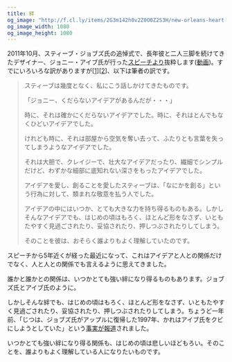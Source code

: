 ```yaml
---
title: 絆
og_image: "http://f.cl.ly/items/2G3m142h0v2Z0O0Z2S3H/new-orleans-heart.jpg"
og_image_width: 1080
og_image_height: 1080
---
```


2011年10月、スティーブ・ジョブズ氏の追悼式で、長年彼と二人三脚を続けてきたデザイナー、ジョニー・アイブ氏が行った[スピーチより](http://fortune.com/2011/10/24/jonathan-ive-on-steve-jobs-and-the-fragility-of-ideas/)抜粋します([動画](https://www.youtube.com/watch?v=6PcbNAKXm8w))。すでにいろいろな訳がありますが[[1](https://maclalala2.wordpress.com/2011/10/30/%E3%82%B8%E3%83%A7%E3%83%8B%E3%83%BC%E3%83%BB%E3%82%A2%E3%82%A4%E3%83%96%E3%81%AE%E8%BF%BD%E6%82%BC%E3%82%B9%E3%83%94%E3%83%BC%E3%83%81/)][[2](http://macfan.jp/macfan/2011/11/28/a_celebration_of_ste.html)]、以下は筆者の訳です。

> スティーブは幾度となく、私にこう話しかけてきたものです。
>
> 「ジョニー、くだらないアイデアがあるんだが・・・」
>
> 時に、それは確かにくだらないアイデアでした。時に、それはとんでもなくひどいアイデアでした。
>
> けれども時に、それは部屋から空気を奪い去って、ふたりとも言葉を失ってしまうようなアイデアでした。
>
> それは大胆で、クレイジーで、壮大なアイデアだったり、繊細でシンプルだけど、わずかな細部に底知れない深さをもったアイデアでした。
>
> アイデアを愛し、創ることを愛したスティーブは、「なにかを創る」という行為に対して、類まれな敬意を払う人でした。
>
> アイデアの中にはいつか、とても大きな力を持ち得るものもある。しかしそんなアイデアでも、はじめの頃はもろく、ほとんど形をなさず、いともたやすく見過ごされたり、妥協されたり、押しつぶされたりしてしまう。
>
> そのことを彼は、おそらく誰よりもよく理解していたのです。

スピーチから5年近くが経った最近になって、これはアイデアと人との関係だけでなく、人と人との関係でも言えるように思えてきました。

誰かと誰かとの関係は、いつかとても強い絆になり得るものもあります。ジョブズ氏とアイブ氏のように。

しかしそんな絆でも、はじめの頃はもろく、ほとんど形をなさず、いともたやすく見過ごされたり、妥協されたり、押しつぶされたりしてしまう。ちょうど一年前、「じつは、ジョブズ氏がアップルに復帰した1997年、かれはアイブ氏をクビにしようとしていた」という[事実が報道](http://www.nbcnews.com/tech/apple/steve-jobs-almost-fired-now-famed-designer-jony-ive-n328511)されました。

いつかとても強い絆になり得る関係も、はじめの頃は悲しいほどもろい。そのことを、誰よりもよく理解している人になりたいものです。
